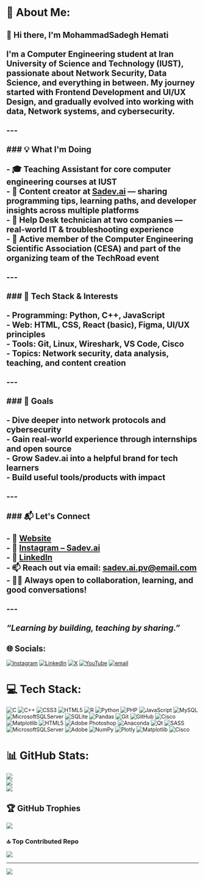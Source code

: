 # 💫 About Me:
## 👋 Hi there, I'm MohammadSadegh Hemati<br><br>I'm a Computer Engineering student at **Iran University of Science and Technology (IUST)**, passionate about **Network Security**, **Data Science**, and everything in between. My journey started with **Frontend Development** and **UI/UX Design**, and gradually evolved into working with data,  Network systems, and cybersecurity.<br><br>---<br><br>### 💡 What I'm Doing<br><br>- 🎓 Teaching Assistant for core computer engineering courses at IUST  <br>- 🧠 Content creator at **[Sadev.ai](https://takl.ink/Sadev.ai/)** — sharing programming tips, learning paths, and developer insights across multiple platforms  <br>- 💼 Help Desk technician at two companies — real-world IT & troubleshooting experience  <br>- 👥 Active member of the **Computer Engineering Scientific Association (CESA)** and part of the organizing team of the **TechRoad** event  <br><br>---<br><br>### 🧰 Tech Stack & Interests<br><br>- Programming: Python, C++, JavaScript  <br>- Web: HTML, CSS, React (basic), Figma, UI/UX principles  <br>- Tools: Git, Linux, Wireshark, VS Code, Cisco <br>- Topics: Network security, data analysis, teaching, and content creation<br><br>---<br><br>### 🚀 Goals<br><br>- Dive deeper into **network protocols and cybersecurity**<br>- Gain real-world experience through internships and open source<br>- Grow **Sadev.ai** into a helpful brand for tech learners<br>- Build useful tools/products with impact<br><br>---<br><br>### 📬 Let's Connect<br><br>- 💼 [Website](https://takl.ink/Sadev.ai/)<br>- 📸 [Instagram – Sadev.ai](https://instagram.com/sadev.ai)<br>- 🔗 [LinkedIn](https://www.linkedin.com/in/mohammad-sadegh-hemati)<br>- 📫 Reach out via email: sadev.ai.pv@email.com  <br>- 🧑‍💻 Always open to collaboration, learning, and good conversations!<br><br>---<br><br>*“Learning by building, teaching by sharing.”*<br>


## 🌐 Socials:
[![Instagram](https://img.shields.io/badge/Instagram-%23E4405F.svg?logo=Instagram&logoColor=white)](https://instagram.com/sadev.ai) [![LinkedIn](https://img.shields.io/badge/LinkedIn-%230077B5.svg?logo=linkedin&logoColor=white)](https://linkedin.com/in/https://www.linkedin.com/in/mohammad-sadegh-hemati) [![X](https://img.shields.io/badge/X-black.svg?logo=X&logoColor=white)](https://x.com/sadev_ai) [![YouTube](https://img.shields.io/badge/YouTube-%23FF0000.svg?logo=YouTube&logoColor=white)](https://youtube.com/@https://youtube.com/@sadev-ai?si=uemDsEGsXUoKDcUP) [![email](https://img.shields.io/badge/Email-D14836?logo=gmail&logoColor=white)](mailto:sadev.ai.pv@gmail.com) 

# 💻 Tech Stack:
![C](https://img.shields.io/badge/c-%2300599C.svg?style=for-the-badge&logo=c&logoColor=white) ![C++](https://img.shields.io/badge/c++-%2300599C.svg?style=for-the-badge&logo=c%2B%2B&logoColor=white) ![CSS3](https://img.shields.io/badge/css3-%231572B6.svg?style=for-the-badge&logo=css3&logoColor=white) ![HTML5](https://img.shields.io/badge/html5-%23E34F26.svg?style=for-the-badge&logo=html5&logoColor=white) ![R](https://img.shields.io/badge/r-%23276DC3.svg?style=for-the-badge&logo=r&logoColor=white) ![Python](https://img.shields.io/badge/python-3670A0?style=for-the-badge&logo=python&logoColor=ffdd54) ![PHP](https://img.shields.io/badge/php-%23777BB4.svg?style=for-the-badge&logo=php&logoColor=white) ![JavaScript](https://img.shields.io/badge/javascript-%23323330.svg?style=for-the-badge&logo=javascript&logoColor=%23F7DF1E) ![MySQL](https://img.shields.io/badge/mysql-4479A1.svg?style=for-the-badge&logo=mysql&logoColor=white) ![MicrosoftSQLServer](https://img.shields.io/badge/Microsoft%20SQL%20Server-CC2927?style=for-the-badge&logo=microsoft%20sql%20server&logoColor=white) ![SQLite](https://img.shields.io/badge/sqlite-%2307405e.svg?style=for-the-badge&logo=sqlite&logoColor=white) ![Pandas](https://img.shields.io/badge/pandas-%23150458.svg?style=for-the-badge&logo=pandas&logoColor=white) ![Git](https://img.shields.io/badge/git-%23F05033.svg?style=for-the-badge&logo=git&logoColor=white) ![GitHub](https://img.shields.io/badge/github-%23121011.svg?style=for-the-badge&logo=github&logoColor=white) ![Cisco](https://img.shields.io/badge/cisco-%23049fd9.svg?style=for-the-badge&logo=cisco&logoColor=black) ![Matplotlib](https://img.shields.io/badge/Matplotlib-%23ffffff.svg?style=for-the-badge&logo=Matplotlib&logoColor=black) ![HTML5](https://img.shields.io/badge/html5-%23E34F26.svg?style=for-the-badge&logo=html5&logoColor=white) ![Adobe Photoshop](https://img.shields.io/badge/adobe%20photoshop-%2331A8FF.svg?style=for-the-badge&logo=adobe%20photoshop&logoColor=white) ![Anaconda](https://img.shields.io/badge/Anaconda-%2344A833.svg?style=for-the-badge&logo=anaconda&logoColor=white) ![Qt](https://img.shields.io/badge/Qt-%23217346.svg?style=for-the-badge&logo=Qt&logoColor=white) ![SASS](https://img.shields.io/badge/SASS-hotpink.svg?style=for-the-badge&logo=SASS&logoColor=white) ![MicrosoftSQLServer](https://img.shields.io/badge/Microsoft%20SQL%20Server-CC2927?style=for-the-badge&logo=microsoft%20sql%20server&logoColor=white) ![Adobe](https://img.shields.io/badge/adobe-%23FF0000.svg?style=for-the-badge&logo=adobe&logoColor=white) ![NumPy](https://img.shields.io/badge/numpy-%23013243.svg?style=for-the-badge&logo=numpy&logoColor=white) ![Plotly](https://img.shields.io/badge/Plotly-%233F4F75.svg?style=for-the-badge&logo=plotly&logoColor=white) ![Matplotlib](https://img.shields.io/badge/Matplotlib-%23ffffff.svg?style=for-the-badge&logo=Matplotlib&logoColor=black) ![Cisco](https://img.shields.io/badge/cisco-%23049fd9.svg?style=for-the-badge&logo=cisco&logoColor=black)
# 📊 GitHub Stats:
![](https://github-readme-stats.vercel.app/api?username=sadev-ai&theme=blueberry&hide_border=false&include_all_commits=true&count_private=true)<br/>
![](https://nirzak-streak-stats.vercel.app/?user=sadev-ai&theme=blueberry&hide_border=false)<br/>
![](https://github-readme-stats.vercel.app/api/top-langs/?username=sadev-ai&theme=blueberry&hide_border=false&include_all_commits=true&count_private=true&layout=compact)

## 🏆 GitHub Trophies
![](https://github-profile-trophy.vercel.app/?username=sadev-ai&theme=default&no-frame=false&no-bg=false&margin-w=4)

### 🔝 Top Contributed Repo
![](https://github-contributor-stats.vercel.app/api?username=sadev-ai&limit=5&theme=blueberry&combine_all_yearly_contributions=true)

---
[![](https://visitcount.itsvg.in/api?id=sadev-ai&icon=2&color=0)](https://visitcount.itsvg.in)

<!-- Proudly created with GPRM ( https://gprm.itsvg.in ) -->
